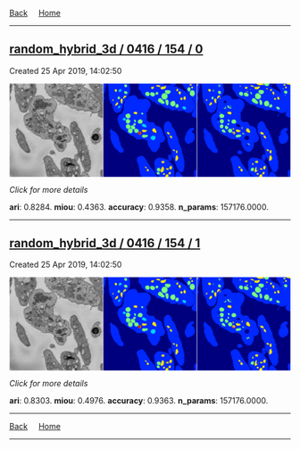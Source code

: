 
[Back](..)&nbsp;&nbsp;&nbsp;&nbsp;&nbsp;[Home](https://leapmanlab.github.io/snapshots)

---

<div class="summary"><a href="0"><h2>random_hybrid_3d / 0416 / 154 / 0</h2></a><p>Created 25 Apr 2019, 14:02:50
</p><a href="0"><img src="0/media/summary.png" align="center"></a><p>
<i>Click for more details</i>
</p></div>

**ari**: 0.8284. **miou**: 0.4363. **accuracy**: 0.9358. **n_params**: 157176.0000. 

---

<div class="summary"><a href="1"><h2>random_hybrid_3d / 0416 / 154 / 1</h2></a><p>Created 25 Apr 2019, 14:02:50
</p><a href="1"><img src="1/media/summary.png" align="center"></a><p>
<i>Click for more details</i>
</p></div>

**ari**: 0.8303. **miou**: 0.4976. **accuracy**: 0.9363. **n_params**: 157176.0000. 

---

[Back](..)&nbsp;&nbsp;&nbsp;&nbsp;&nbsp;[Home](https://leapmanlab.github.io/snapshots)

---